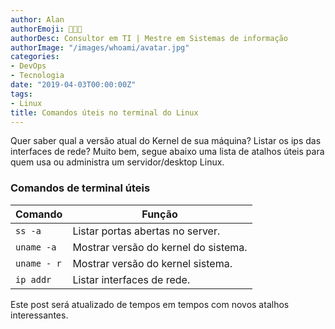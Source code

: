 ```yaml
---
author: Alan
authorEmoji: 👨🏻‍💻
authorDesc: Consultor em TI | Mestre em Sistemas de informação
authorImage: "/images/whoami/avatar.jpg"
categories:
- DevOps
- Tecnologia
date: "2019-04-03T00:00:00Z"
tags:
- Linux
title: Comandos úteis no terminal do Linux
---
```


Quer saber qual a versão atual do Kernel de sua máquina? Listar os ips das interfaces de rede? Muito bem, segue abaixo uma lista de atalhos úteis para quem usa ou administra um servidor/desktop Linux.

### Comandos de terminal úteis

| Comando               | Função                                                 |
|-----------------------|--------------------------------------------------------|
| `ss -a`               | Listar portas abertas no server.                       |
| `uname -a`            | Mostrar versão do kernel do sistema.                   |
| `uname - r`           | Mostrar versão do kernel sistema.                      |
| `ip addr`             | Listar interfaces de rede.                             |

Este post será atualizado de tempos em tempos com novos atalhos interessantes.
